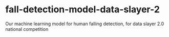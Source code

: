# fall-detection-model-data-slayer-2
Our machine learning model for human falling detection, for data slayer 2.0 national competition

